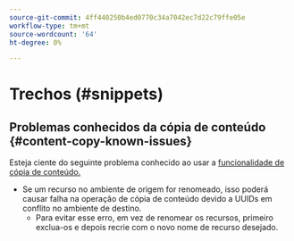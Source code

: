 ```yaml
---
source-git-commit: 4ff440250b4ed0770c34a7042ec7d22c79ffe05e
workflow-type: tm+mt
source-wordcount: '64'
ht-degree: 0%

---
```

# Trechos (#snippets)

## Problemas conhecidos da cópia de conteúdo {#content-copy-known-issues}

Esteja ciente do seguinte problema conhecido ao usar a [funcionalidade de cópia de conteúdo.](/help/using/content-copy.md)

* Se um recurso no ambiente de origem for renomeado, isso poderá causar falha na operação de cópia de conteúdo devido a UUIDs em conflito no ambiente de destino.
   * Para evitar esse erro, em vez de renomear os recursos, primeiro exclua-os e depois recrie com o novo nome de recurso desejado.
